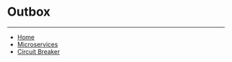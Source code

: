 # Outbox

---

- [Home](./../../README.md)
- [Microservices](./../tutorials.md)
- [Circuit Breaker](./7_Circuit_Breaker.md)